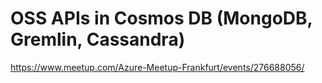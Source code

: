
# OSS APIs in Cosmos DB (MongoDB, Gremlin, Cassandra)
https://www.meetup.com/Azure-Meetup-Frankfurt/events/276688056/
